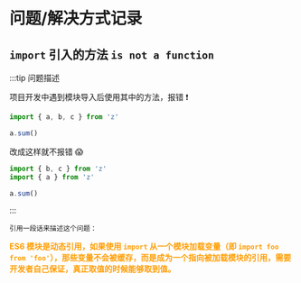 # 问题/解决方式记录

## `import` 引入的方法 `is not a function`

:::tip 问题描述

项目开发中遇到模块导入后使用其中的方法，报错 ❗️

```js
import { a, b, c } from 'z'

a.sum()
```

改成这样就不报错 😱

```js
import { b, c } from 'z'
import { a } from 'z'

a.sum()
```

:::

`引用一段话来描述这个问题：`

**<font color="FF9D00">ES6 模块是动态引用，如果使用 `import` 从一个模块加载变量（即 `import foo from 'foo'`），那些变量不会被缓存，而是成为一个指向被加载模块的引用，需要开发者自己保证，真正取值的时候能够取到值。</font>**
